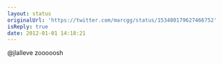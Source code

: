 ```yaml
---
layout: status
originalUrl: 'https://twitter.com/marcgg/status/153480179627466752'
isReply: true
date: 2012-01-01 14:18:21
---
```


@jlalleve zooooosh
